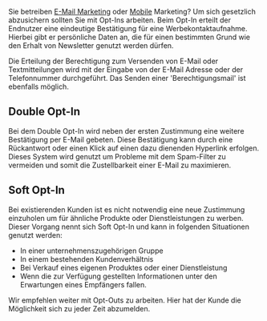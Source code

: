Sie betreiben [E-Mail
Marketing](http://www.copernica.com/de/funktionen/e-mailings "E-Mail Marketing")
oder [Mobile](http://www.copernica.com/de/funktionen/handy "Mobile")
Marketing? Um sich gesetzlich abzusichern sollten Sie mit Opt-Ins
arbeiten. Beim Opt-In erteilt der Endnutzer eine eindeutige Bestätigung
für eine Werbekontaktaufnahme. Hierbei gibt er persönliche Daten an, die
für einen bestimmten Grund wie den Erhalt von Newsletter genutzt werden
dürfen.

Die Erteilung der Berechtigung zum Versenden von E-Mail oder
Textmitteilungen wird mit der Eingabe von der E-Mail Adresse oder der
Telefonnummer durchgeführt. Das Senden einer 'Berechtigungsmail' ist
ebenfalls möglich.

Double Opt-In
-------------

Bei dem Double Opt-In wird neben der ersten Zustimmung eine weitere
Bestätigung per E-Mail gebeten. Diese Bestätigung kann durch eine
Rückantwort oder einen Klick auf einen dazu dienenden Hyperlink
erfolgen. Dieses System wird genutzt um Probleme mit dem Spam-Filter zu
vermeiden und somit die Zustellbarkeit einer E-Mail zu maximieren.

Soft Opt-In
-----------

Bei existierenden Kunden ist es nicht notwendig eine neue Zustimmung
einzuholen um für ähnliche Produkte oder Dienstleistungen zu werben.
Dieser Vorgang nennt sich Soft Opt-In und kann in folgenden Situationen
genutzt werden:

-   In einer unternehmenszugehörigen Gruppe
-   In einem bestehenden Kundenverhältnis
-   Bei Verkauf eines eigenen Produktes oder einer Dienstleistung
-   Wenn die zur Verfügung gestellten Informationen unter den
    Erwartungen eines Empfängers fallen.

Wir empfehlen weiter mit Opt-Outs zu arbeiten. Hier hat der Kunde die
Möglichkeit sich zu jeder Zeit abzumelden.
